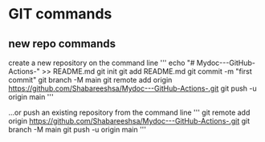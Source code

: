 # GIT commands

## new repo commands
create a new repository on the command line
'''
echo "# Mydoc---GitHub-Actions-" >> README.md
git init
git add README.md
git commit -m "first commit"
git branch -M main
git remote add origin https://github.com/Shabareeshsa/Mydoc---GitHub-Actions-.git
git push -u origin main
'''

…or push an existing repository from the command line
'''
git remote add origin https://github.com/Shabareeshsa/Mydoc---GitHub-Actions-.git
git branch -M main
git push -u origin main
'''

